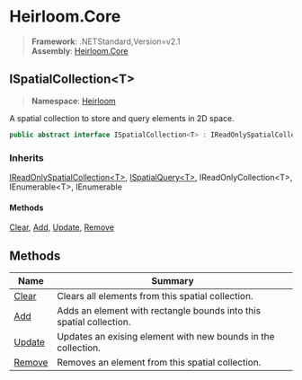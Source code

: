 # Heirloom.Core

> **Framework**: .NETStandard,Version=v2.1  
> **Assembly**: [Heirloom.Core][0]  

## ISpatialCollection\<T>

> **Namespace**: [Heirloom][0]  

A spatial collection to store and query elements in 2D space.

```cs
public abstract interface ISpatialCollection<T> : IReadOnlySpatialCollection<T>, ISpatialQuery<T>, IReadOnlyCollection<T>, IEnumerable<T>, IEnumerable
```

### Inherits

[IReadOnlySpatialCollection\<T>][1], [ISpatialQuery\<T>][2], IReadOnlyCollection\<T>, IEnumerable\<T>, IEnumerable

#### Methods

[Clear][3], [Add][4], [Update][5], [Remove][6]

## Methods

| Name        | Summary                                                             |
|-------------|---------------------------------------------------------------------|
| [Clear][3]  | Clears all elements from this spatial collection.                   |
| [Add][4]    | Adds an element with rectangle bounds into this spatial collection. |
| [Update][5] | Updates an exising element with new bounds in the collection.       |
| [Remove][6] | Removes an element from this spatial collection.                    |

[0]: ../../Heirloom.Core.md
[1]: IReadOnlySpatialCollection[T].md
[2]: ISpatialQuery[T].md
[3]: ISpatialCollection[T]/Clear.md
[4]: ISpatialCollection[T]/Add.md
[5]: ISpatialCollection[T]/Update.md
[6]: ISpatialCollection[T]/Remove.md
